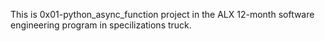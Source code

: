 This is 0x01-python_async_function project in the ALX 12-month software engineering program in specilizations truck.
